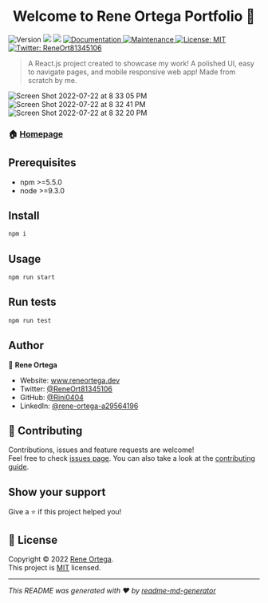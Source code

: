 <h1 align="center">Welcome to Rene Ortega Portfolio 👋</h1>
<p>
  <img alt="Version" src="https://img.shields.io/badge/version-1.0.0-blue.svg?cacheSeconds=2592000" />
  <img src="https://img.shields.io/badge/npm-%3E%3D5.5.0-blue.svg" />
  <img src="https://img.shields.io/badge/node-%3E%3D9.3.0-blue.svg" />
  <a href="https://github.com/kefranabg/readme-md-generator#readme" target="_blank">
    <img alt="Documentation" src="https://img.shields.io/badge/documentation-yes-brightgreen.svg" />
  </a>
  <a href="https://github.com/kefranabg/readme-md-generator/graphs/commit-activity" target="_blank">
    <img alt="Maintenance" src="https://img.shields.io/badge/Maintained%3F-yes-green.svg" />
  </a>
  <a href="https://github.com/kefranabg/readme-md-generator/blob/master/LICENSE" target="_blank">
    <img alt="License: MIT" src="https://img.shields.io/github/license/Rini0404/Rene Ortega Portfolio" />
  </a>
  <a href="https://twitter.com/ReneOrt81345106" target="_blank">
    <img alt="Twitter: ReneOrt81345106" src="https://img.shields.io/twitter/follow/ReneOrt81345106.svg?style=social" />
  </a>
</p>

> A React.js project created to showcase my work! A polished UI, easy to navigate pages, and mobile responsive web app! Made from scratch by me.

![Screen Shot 2022-07-22 at 8 33 05 PM](https://user-images.githubusercontent.com/95727555/180584220-9ea4de41-b84c-4115-85bf-4f5ba7a18836.png)
![Screen Shot 2022-07-22 at 8 32 41 PM](https://user-images.githubusercontent.com/95727555/180584221-0231807e-7fc5-4697-ba6c-1932816c7dfb.png)
![Screen Shot 2022-07-22 at 8 32 20 PM](https://user-images.githubusercontent.com/95727555/180584222-5a4fd422-ace1-4935-be04-305d78434a5e.png)


### 🏠 [Homepage](reneortega.dev)

## Prerequisites

- npm >=5.5.0
- node >=9.3.0

## Install

```sh
npm i 
```

## Usage

```sh
npm run start 
```

## Run tests

```sh
npm run test
```

## Author

👤 **Rene Ortega**

* Website: www.reneortega.dev
* Twitter: [@ReneOrt81345106](https://twitter.com/ReneOrt81345106)
* GitHub: [@Rini0404](https://github.com/Rini0404)
* LinkedIn: [@rene-ortega-a29564196](https://linkedin.com/in/rene-ortega-a29564196)

## 🤝 Contributing

Contributions, issues and feature requests are welcome!<br />Feel free to check [issues page](https://github.com/kefranabg/readme-md-generator/issues). You can also take a look at the [contributing guide](https://github.com/kefranabg/readme-md-generator/blob/master/CONTRIBUTING.md).

## Show your support

Give a ⭐️ if this project helped you!

## 📝 License

Copyright © 2022 [Rene Ortega](https://github.com/Rini0404).<br />
This project is [MIT](https://github.com/kefranabg/readme-md-generator/blob/master/LICENSE) licensed.

***
_This README was generated with ❤️ by [readme-md-generator](https://github.com/kefranabg/readme-md-generator)_
